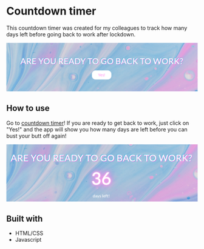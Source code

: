 # Countdown timer

This countdown timer was created for my colleagues to track how many days left before going back to work after lockdown.

![screenshot](https://raw.githubusercontent.com/annaaleksandra/countdowntimer/master/Screenshot_2020-07-23%20Page%20Title.png)

## How to use
Go to [countdown timer](https://annaaleksandra.github.io/countdowntimer/)!
If you are ready to get back to work, just click on "Yes!" and the app will show you how many days are left before you can bust your butt off again!


![screenshot](https://raw.githubusercontent.com/annaaleksandra/countdowntimer/master/Screenshot_2020-07-23%20Page%20Title(1).png)

## Built with

* HTML/CSS
* Javascript
